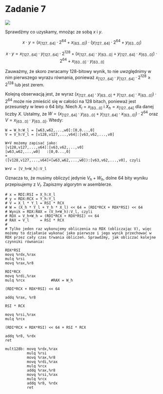 # Zadanie 7
![](https://i.imgur.com/lmIDBUB.png)

Sprawdźmy co uzyskamy, mnożąc ze sobą $x$ i $y$.

$$x \cdot y = (x_{[127...64]} \cdot 2^{64} + x_{[63...0]}) \cdot (y_{[127...64]} \cdot 2^{64} + y_{[63...0]})$$

$$x \cdot y = x_{[127...64]} \cdot y_{[127...64]} \cdot 2^{128} + (x_{[127...64]} \cdot y_{[63...0]} + y_{[127...64]} \cdot x_{[63...0]}) \cdot 2^{64} + x_{[63...0]} \cdot y_{[63...0]}$$

Zauważmy, że skoro zwracamy $128$-bitowy wynik, to nie uwzględnimy w nim pierwszego wyrazu równania, ponieważ $x_{[127...64]} \cdot y_{[127...64]} \cdot 2^{128} \geq 2^{128}$ lub jest zerem.

Kolejną obserwacją jest, że wyraz $(x_{[127...64]} \cdot y_{[63...0]} + y_{[127...64]} \cdot x_{[63...0]}) \cdot 2^{64}$ może nie zmieścić się w całości na $128$ bitach, ponieważ jest przesunięty w lewo o $64$ bity. Niech $X_l=x_{[63...0]}$ i $X_h=x_{[127...64]}$ dla danej liczby $X$. Ustalmy, że $W=(x_{[127...64]} \cdot y_{[63...0]} + y_{[127...64]} \cdot x_{[63...0]}) \cdot 2^{64}$ oraz $V=x_{[63...0]} \cdot y_{[63...0]}$. Wtedy:

```
W = W_h:W_l = [w63,w62,...,w0]:[0,0...,0]
V = V_h:V_l = [v128,v127,...,v64]:[v63,v62,...,v0]

W+V możemy zapisać jako:
[v128,v127,...,v64]:[v63,v62,...,v0]
[w63,w62,...,w0]   :[0,0...,0]
+___________________________________
([v128,v127,...,v64]+[w63,w62,...,w0]):[v63,v62,...,v0], czyli 

W+V = [V_h+W_h]:V_l
```

Oznacza to, że musimy obliczyć jedynie $V_h+W_h$, dolne $64$ bity wyniku przepisujemy z $V_l$. Zapiszmy algorytm w asemblerze.
```asm=
# x = RDI:RSI = X_h:X_l
# y = RDX:RCX = Y_h:Y_l
# V = X_l * Y_l = RSI * RCX
# W = (X_h * Y_l + Y_h * X_l) << 64 = (RDI*RCX + RDX*RSI) << 64
# Wynik = RDX:RAX = (V_h+W_h):V_l, czyli
# RDX = V_h+W_h = (RDI*RCX + RDX*RSI) << 64
# RAX = V_l     = RSI * RCX
#
# Tylko jeden raz wykonujemy obliczenia na RDX (obliczając V), więc możemy to działanie wykonać jako pierwsze i jego wynik przechować w RDX przez cały czas trwania obliczeń. Sprawdźmy, jak obliczać kolejne czynniki równania:

RDX*RSI
movq %rdx,%rax
mulq %rsi  
movq %rax,%r8        

RDI*RCX
movq %rdi,%rax 
mulq %rcx            #RAX = W_h

(RDI*RCX + RDX*RSI) << 64

addq %rax, %r8

RSI * RCX

movq %rsi,%rax
mulq %rcx

(RDI*RCX + RDX*RSI) << 64 + RSI * RCX

addq %r8, %rdx
ret

mult128b: movq %rdx,%rax
          mulq %rsi  
          movq %rax,%r8
          movq %rdi,%rax 
          mulq %rcx
          addq %rax,%r8
          movq %rsi,%rax
          mulq %rcx
          addq %r8, %rdx
          ret
          
```

